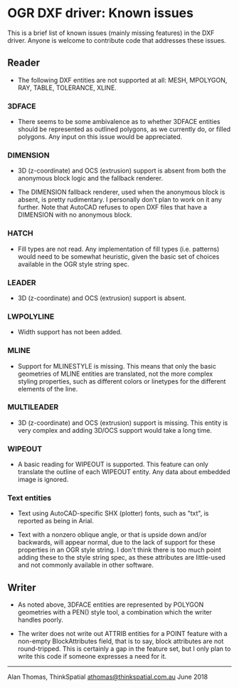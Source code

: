 OGR DXF driver: Known issues
============================

This is a brief list of known issues (mainly missing features) in the DXF
driver. Anyone is welcome to contribute code that addresses these issues.

## Reader

* The following DXF entities are not supported at all: MESH, MPOLYGON, RAY,
TABLE, TOLERANCE, XLINE.

### 3DFACE

* There seems to be some ambivalence as to whether 3DFACE entities should be
represented as outlined polygons, as we currently do, or filled polygons. Any
input on this issue would be appreciated.

### DIMENSION

* 3D (z-coordinate) and OCS (extrusion) support is absent from both the
anonymous block logic and the fallback renderer.

* The DIMENSION fallback renderer, used when the anonymous block is absent, is
pretty rudimentary. I personally don't plan to work on it any further. Note
that AutoCAD refuses to open DXF files that have a DIMENSION with no anonymous
block.

### HATCH

* Fill types are not read. Any implementation of fill types (i.e. patterns)
would need to be somewhat heuristic, given the basic set of choices available
in the OGR style string spec.

### LEADER

* 3D (z-coordinate) and OCS (extrusion) support is absent.

### LWPOLYLINE

* Width support has not been added.

### MLINE

* Support for MLINESTYLE is missing. This means that only the basic geometries
of MLINE entities are translated, not the more complex styling properties,
such as different colors or linetypes for the different elements of the line.

### MULTILEADER

* 3D (z-coordinate) and OCS (extrusion) support is missing. This entity is
very complex and adding 3D/OCS support would take a long time.

### WIPEOUT

* A basic reading for WIPEOUT is supported. This feature can only translate
the outline of each WIPEOUT entity. Any data about embedded image is ignored.

### Text entities

* Text using AutoCAD-specific SHX (plotter) fonts, such as "txt", is
reported as being in Arial.

* Text with a nonzero oblique angle, or that is upside down and/or backwards,
will appear normal, due to the lack of support for these properties in an OGR
style string. I don't think there is too much point adding these to the style
string spec, as these attributes are little-used and not commonly available in
other software.

## Writer

* As noted above, 3DFACE entities are represented by POLYGON geometries with a
PEN() style tool, a combination which the writer handles poorly.

* The writer does not write out ATTRIB entities for a POINT feature with a
non-empty BlockAttributes field, that is to say, block attributes are not
round-tripped. This is certainly a gap in the feature set, but I only plan to
write this code if someone expresses a need for it.

---

Alan Thomas, ThinkSpatial
athomas@thinkspatial.com.au
June 2018
